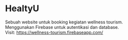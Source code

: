 # HealtyU  

Sebuah website untuk booking kegiatan wellness tourism.  
Menggunakan Firebase untuk autentikasi dan database.  
Visit: https://wellness-tourism.firebaseapp.com/  

<!-- ![healtyU flowchart](resource/healtyu-flowchart.drawio.png) -->
